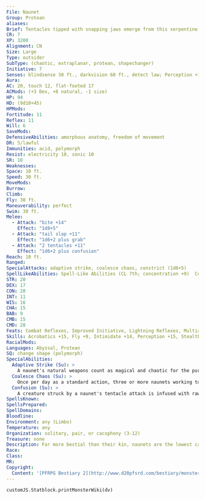 ```yaml
---
File: Naunet
Group: Protean
aliases: 
Brief: Tentacles tipped with snapping jaws emerge from this serpentine creature's back, complementing the vicious maw in its reptilian face.
CR: 7
XP: 3200
Alignment: CN
Size: Large
Type: outsider
SubType: (chaotic, extraplanar, protean, shapechanger)
Initiative: 7
Senses: blindsense 30 ft., darkvision 60 ft., detect law; Perception +15
Aura: 
AC: 20, touch 12, flat-footed 17
ACMods: (+3 Dex, +8 natural, -1 size)
HP: 94
HD: (9d10+45)
HPMods: 
Fortitude: 11
Reflex: 11
Will: 6
SaveMods: 
DefensiveAbilities: amorphous anatomy, freedom of movement
DR: 5/lawful
Immunities: acid, polymorph
Resist: electricity 10, sonic 10
SR: 18
Weaknesses: 
Space: 10 ft.
Speed: 30 ft.
MoveMods: 
Burrow: 
Climb: 
Fly: 30 ft.
Maneuverability: perfect
Swim: 30 ft.
Melee: 
  - Attack: "bite +14"
    Effect: "1d8+5"
  - Attack: "tail slap +11"
    Effect: "1d6+2 plus grab"
  - Attack: "2 tentacles +11"
    Effect: "1d6+2 plus confusion"
Reach: 10 ft.
Ranged: 
SpecialAttacks: adaptive strike, coalesce chaos, constrict (1d6+5)
SpellLikeAbilities: Spell-Like Abilities (CL 7th; concentration +9)  Constant-detect law   At Will-acid arrow, fog cloud, dimension door (self plus 50 lbs. of objects only), shatter (DC 14)   1/day-chaos hammer (DC 16)
STR: 20
DEX: 17
CON: 20
INT: 11
WIS: 16
CHA: 15
BAB: 9
CMB: 15
CMD: 28
Feats: Combat Reflexes, Improved Initiative, Lightning Reflexes, Multiattack, Weapon Focus (bite)
Skills: Acrobatics +15, Fly +9, Intimidate +14, Perception +15, Stealth +11, Survival +15, Swim +25
RacialMods: 
Languages: Abyssal, Protean
SQ: change shape (polymorph)
SpecialAbilities:
  Adaptive Strike (Su): >
    A naunet's natural weapons count as magical and chaotic for the purposes of overcoming damage reduction. As a free action once per round, a naunet may infuse all of its natural attacks with adamantine, silver, or cold iron, thereby allowing it to overcome damage reduction of those types as well.
  Coalesce Chaos (Su): >
    Once per day as a standard action, three or more naunets working together can create a roiling cloud of multicolored chaos matter. This effect is identical to solid fog (CL 12th) and lasts for 2d6 rounds. If six or more naunets are present, the coalesced chaos instead functions as acid fog (CL 12th).
  Confusion (Su): >
    A creature struck by a naunet's tentacle attack is infused with raw chaos, and must make a DC 19 Will save or be confused for 1 round. Rounds of confusion dealt in this manner stack. A creature with a chaotic component to its alignment gains a +4 bonus on saves against this effect, and creatures with the chaotic subtype are immune. This is a mind-affecting effect. The save DC is Constitution-based.
SpellsKnown: 
SpellsPrepared: 
SpellDomains: 
Bloodline: 
Environment: any (Limbo)
Temperature: any
Organization: solitary, pair, or cacophony (3-12)
Treasure: none
Description: Far more bestial than their kin, naunets are the lowest caste of the true proteans, the shock troops of their race and roving marauders in the cause of chaos. Primarily found in the shifting borderlands between Limbo and other planes, naunets are driven half-insane by the stability and stasis of such areas, and frequently rampage through the edges of other planes, tearing up the very fabric of reality itself and returning vast swaths of land to the beautiful, formless potentiality of their home.  A naunet is 12 feet long and weighs 900 pounds.
Race: 
Class: 
MR: 
Copyright:
  Content: '[PFRPG Bestiary 2](http://www.d20pfsrd.com/bestiary/monster-listings/outsiders/protean/protean-naunet)'
---
```

```dataviewjs
customJS.Statblock.printMonsterWiki(dv)
```
